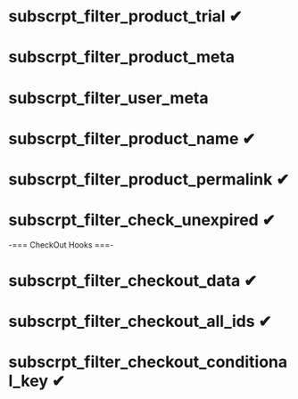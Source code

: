 # subscrpt_filter_product_trial ✔

# subscrpt_filter_product_meta

# subscrpt_filter_user_meta

# subscrpt_filter_product_name ✔

# subscrpt_filter_product_permalink ✔

# subscrpt_filter_check_unexpired ✔

-=== CheckOut Hooks ===-

# subscrpt_filter_checkout_data ✔

# subscrpt_filter_checkout_all_ids ✔

# subscrpt_filter_checkout_conditional_key ✔
